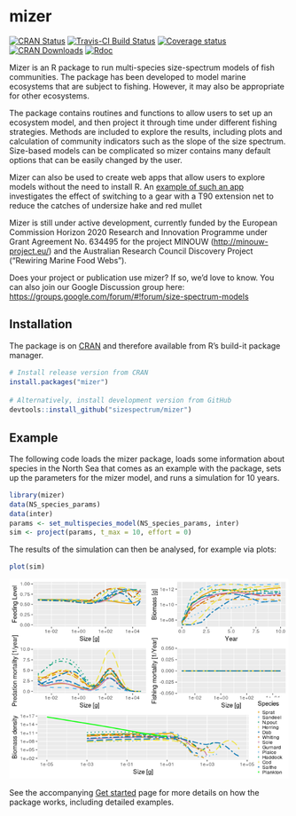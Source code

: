 
<!-- README.md is generated from README.Rmd. Please edit that file -->

# mizer

[![CRAN
Status](https://www.r-pkg.org/badges/version/mizer)](https://cran.r-project.org/package=mizer)
[![Travis-CI Build
Status](https://travis-ci.org/sizespectrum/mizer.svg?branch=master)](https://travis-ci.org/sizespectrum/mizer)
[![Coverage
status](https://codecov.io/gh/sizespectrum/mizer/branch/master/graph/badge.svg)](https://codecov.io/github/sizespectrum/mizer?branch=master)
[![CRAN
Downloads](http://cranlogs.r-pkg.org/badges/grand-total/mizer)](https://cran.r-project.org/package=mizer)
[![Rdoc](http://www.rdocumentation.org/badges/version/mizer)](http://www.rdocumentation.org/packages/mizer)

Mizer is an R package to run multi-species size-spectrum models of fish
communities. The package has been developed to model marine ecosystems
that are subject to fishing. However, it may also be appropriate for
other ecosystems.

The package contains routines and functions to allow users to set up an
ecosystem model, and then project it through time under different
fishing strategies. Methods are included to explore the results,
including plots and calculation of community indicators such as the
slope of the size spectrum. Size-based models can be complicated so
mizer contains many default options that can be easily changed by the
user.

Mizer can also be used to create web apps that allow users to explore
models without the need to install R. An [example of such an
app](https://mizer.shinyapps.io/selectivity/) investigates the effect of
switching to a gear with a T90 extension net to reduce the catches of
undersize hake and red mullet

Mizer is still under active development, currently funded by the
European Commission Horizon 2020 Research and Innovation Programme under
Grant Agreement No. 634495 for the project MINOUW
(<http://minouw-project.eu/>) and the Australian Research Council
Discovery Project (“Rewiring Marine Food Webs”).

Does your project or publication use mizer? If so, we’d love to know.
You can also join our Google Discussion group here:
<https://groups.google.com/forum/#!forum/size-spectrum-models>

## Installation

The package is on [CRAN](https://cran.r-project.org/package=mizer) and
therefore available from R’s build-it package manager.

``` r
# Install release version from CRAN
install.packages("mizer")

# Alternatively, install development version from GitHub
devtools::install_github("sizespectrum/mizer")
```

## Example

The following code loads the mizer package, loads some information about
species in the North Sea that comes as an example with the package, sets
up the parameters for the mizer model, and runs a simulation for 10
years.

``` r
library(mizer)
data(NS_species_params)
data(inter)
params <- set_multispecies_model(NS_species_params, inter)
sim <- project(params, t_max = 10, effort = 0)
```

The results of the simulation can then be analysed, for example via
plots:

``` r
plot(sim)
```

![](docs/dev/reference/figures/unnamed-chunk-4-1.png)<!-- -->

See the accompanying [Get
started](http://sizespectrum.github.io/mizer/dev/articles/mizer.html)
page for more details on how the package works, including detailed
examples.
